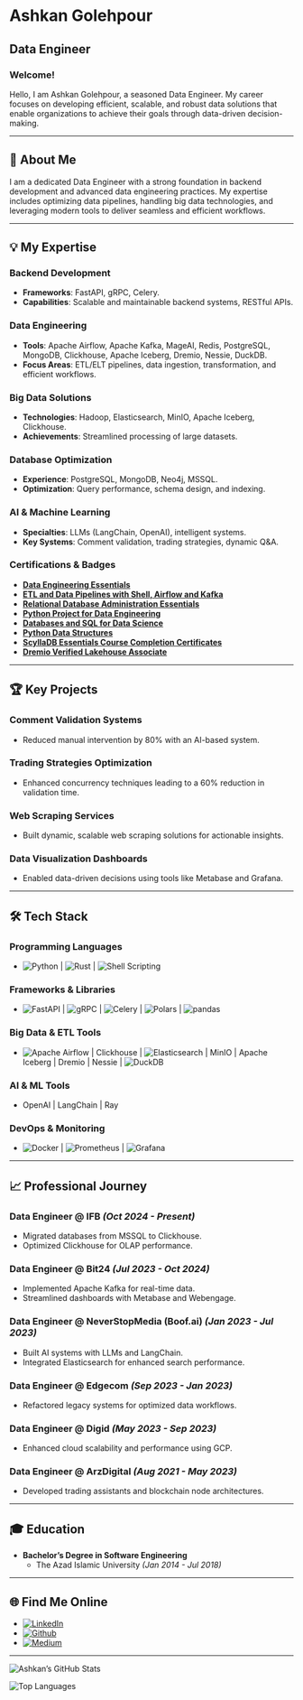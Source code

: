 # Ashkan Golehpour

## Data Engineer

### Welcome!
Hello, I am Ashkan Golehpour, a seasoned Data Engineer. My career focuses on developing efficient, scalable, and robust data solutions that enable organizations to achieve their goals through data-driven decision-making.

---

## 🚀 About Me

I am a dedicated Data Engineer with a strong foundation in backend development and advanced data engineering practices. My expertise includes optimizing data pipelines, handling big data technologies, and leveraging modern tools to deliver seamless and efficient workflows.

---

## 💡 My Expertise

### **Backend Development**
- **Frameworks**: FastAPI, gRPC, Celery.
- **Capabilities**: Scalable and maintainable backend systems, RESTful APIs.

### **Data Engineering**
- **Tools**: Apache Airflow, Apache Kafka, MageAI, Redis, PostgreSQL, MongoDB, Clickhouse, Apache Iceberg, Dremio, Nessie, DuckDB.
- **Focus Areas**: ETL/ELT pipelines, data ingestion, transformation, and efficient workflows.

### **Big Data Solutions**
- **Technologies**: Hadoop, Elasticsearch, MinIO, Apache Iceberg, Clickhouse.
- **Achievements**: Streamlined processing of large datasets.

### **Database Optimization**
- **Experience**: PostgreSQL, MongoDB, Neo4j, MSSQL.
- **Optimization**: Query performance, schema design, and indexing.

### **AI & Machine Learning**
- **Specialties**: LLMs (LangChain, OpenAI), intelligent systems.
- **Key Systems**: Comment validation, trading strategies, dynamic Q&A.

### **Certifications & Badges**

* **[Data Engineering Essentials](https://www.credly.com/badges/da9c8813-98e9-4c03-8de4-66aefe2b4115/public_url)**
* **[ETL and Data Pipelines with Shell, Airflow and Kafka](https://www.credly.com/badges/1b7fe801-613c-465a-be0b-dbc98d0819da/public_url)**
* **[Relational Database Administration Essentials](https://www.credly.com/badges/53ec7c08-cc04-4db5-a07c-179ff70ba1bf/public_url)**
* **[Python Project for Data Engineering](https://www.credly.com/badges/0df499a9-6d47-4547-81e3-ee5e212d94c7/public_url)**
* **[Databases and SQL for Data Science](https://www.credly.com/badges/1c8ad11f-4d42-4efa-b4c3-9ab8bf07c1a1/public_url)**
* **[Python Data Structures](https://www.coursera.org/account/accomplishments/verify/T6H58BJM6T4N)**
* **[ScyllaDB Essentials Course Completion Certificates](https://university.scylladb.com/your-certificate/1275F29D5-127226E94-127224851/)**
* **[Dremio Verified Lakehouse Associate](https://www.credly.com/badges/5429bf20-60b4-4b1a-8d09-31a153f159e0/public_url)**


---

## 🏆 Key Projects

### Comment Validation Systems
- Reduced manual intervention by 80% with an AI-based system.

### Trading Strategies Optimization
- Enhanced concurrency techniques leading to a 60% reduction in validation time.

### Web Scraping Services
- Built dynamic, scalable web scraping solutions for actionable insights.

### Data Visualization Dashboards
- Enabled data-driven decisions using tools like Metabase and Grafana.

---

## 🛠️ Tech Stack

### Programming Languages
- ![Python](https://img.shields.io/badge/Python-FFD43B?style=for-the-badge&logo=python&logoColor=blue) | ![Rust](https://img.shields.io/badge/Rust-000000?style=for-the-badge&logo=rust&logoColor=white) | ![Shell Scripting](https://img.shields.io/badge/Shell_Script-121011?style=for-the-badge&logo=gnu-bash&logoColor=white)

### Frameworks & Libraries
- ![FastAPI](https://img.shields.io/badge/fastapi-109989?style=for-the-badge&logo=FASTAPI&logoColor=white) | ![gRPC](image.png) | ![Celery](https://icons.iconarchive.com/icons/simpleicons-team/simple/48/celery-icon.png) | ![Polars](https://icons.iconarchive.com/icons/simpleicons-team/simple/48/polars-icon.png) | ![pandas](https://img.shields.io/badge/Pandas-2C2D72?style=for-the-badge&logo=pandas&logoColor=white)

### Big Data & ETL Tools
- ![Apache Airflow](https://img.shields.io/badge/Airflow-017CEE?style=for-the-badge&logo=Apache%20Airflow&logoColor=white) | Clickhouse | ![Elasticsearch](https://img.shields.io/badge/Elastic_Search-005571?style=for-the-badge&logo=elasticsearch&logoColor=white) | MinIO | Apache Iceberg | Dremio | Nessie | ![DuckDB](https://img.shields.io/badge/Duckdb-000000?style=for-the-badge&logo=Duckdb&logoColor=yellow)

### AI & ML Tools
- OpenAI | LangChain | Ray

### DevOps & Monitoring
- ![Docker](https://img.shields.io/badge/Docker-2CA5E0?style=for-the-badge&logo=docker&logoColor=white) | ![Prometheus](https://img.shields.io/badge/Prometheus-000000?style=for-the-badge&logo=prometheus&labelColor=000000) | ![Grafana](https://img.shields.io/badge/Grafana-F2F4F9?style=for-the-badge&logo=grafana&logoColor=orange&labelColor=F2F4F9)

---

## 📈 Professional Journey

### **Data Engineer @ IFB** *(Oct 2024 - Present)*
- Migrated databases from MSSQL to Clickhouse.
- Optimized Clickhouse for OLAP performance.

### **Data Engineer @ Bit24** *(Jul 2023 - Oct 2024)*
- Implemented Apache Kafka for real-time data.
- Streamlined dashboards with Metabase and Webengage.

### **Data Engineer @ NeverStopMedia (Boof.ai)** *(Jan 2023 - Jul 2023)*
- Built AI systems with LLMs and LangChain.
- Integrated Elasticsearch for enhanced search performance.

### **Data Engineer @ Edgecom** *(Sep 2023 - Jan 2023)*
- Refactored legacy systems for optimized data workflows.

### **Data Engineer @ Digid** *(May 2023 - Sep 2023)*
- Enhanced cloud scalability and performance using GCP.

### **Data Engineer @ ArzDigital** *(Aug 2021 - May 2023)*
- Developed trading assistants and blockchain node architectures.

---

## 🎓 Education
- **Bachelor’s Degree in Software Engineering**
  - The Azad Islamic University *(Jan 2014 - Jul 2018)*

---

## 🌐 Find Me Online

- [![LinkedIn](https://img.shields.io/badge/LinkedIn-0077B5?style=for-the-badge&logo=linkedin&logoColor=white)](https://www.linkedin.com/in/ashkan-goleh-pour-0463b8127/)
- [![Github](https://img.shields.io/badge/GitHub-100000?style=for-the-badge&logo=github&logoColor=white)](https://github.com/ashkangoleh)
- [![Medium](https://img.shields.io/badge/Medium-12100E?style=for-the-badge&logo=medium&logoColor=white)](https://medium.com/@ashkangoleh)

---

![Ashkan’s GitHub Stats](https://github-readme-stats.vercel.app/api?username=ashkangoleh&show_icons=true&theme=radical&show=reviews,discussions_started,discussions_answered,prs_merged)

![Top Languages](https://github-readme-stats.vercel.app/api/top-langs/?username=ashkangoleh&layout=compact)


